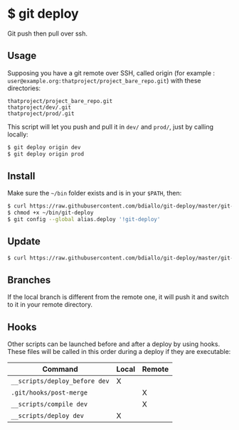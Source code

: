 $ git deploy
============

Git push then pull over ssh.

Usage
---

Supposing you have a git remote over SSH, called origin
(for example : `user@example.org:thatproject/project_bare_repo.git`)
with these directories:

    thatproject/project_bare_repo.git
    thatproject/dev/.git
    thatproject/prod/.git

This script will let you push and pull it in `dev/` and `prod/`, just by calling locally:

```sh
$ git deploy origin dev
$ git deploy origin prod
```


Install
-------

Make sure the `~/bin` folder exists and is in your `$PATH`, then:

```sh
$ curl https://raw.githubusercontent.com/bdiallo/git-deploy/master/git-deploy.sh > ~/bin/git-deploy
$ chmod +x ~/bin/git-deploy
$ git config --global alias.deploy '!git-deploy'
```

Update
------

```sh
$ curl https://raw.githubusercontent.com/bdiallo/git-deploy/master/git-deploy.sh > ~/bin/git-deploy
```

Branches
--------

If the local branch is different from the remote one, it will push it and switch to it
in your remote directory.


Hooks
-----

Other scripts can be launched before and after a deploy by using hooks.
These files will be called in this order during a deploy if they are executable:

| Command | Local | Remote |
| --------- | ------ | ------- |
| `__scripts/deploy_before dev` | X | |
| `.git/hooks/post-merge` | | X |
| `__scripts/compile dev` | | X |
| `__scripts/deploy dev` | X | |
